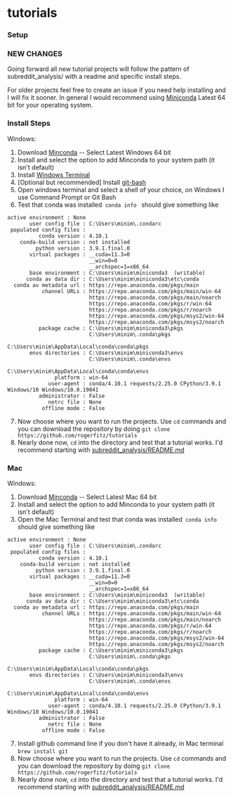 # tutorials

### Setup
### NEW CHANGES
Going forward all new tutorial projects will follow the pattern of subreddit_analysis/ 
with a readme and specific install steps.  
  
For older projects feel free to create
an issue if you need help installing and I will fix it sooner. In general I would recommend using [Miniconda](https://docs.conda.io/en/latest/miniconda.html) 
Latest 64 bit for your operating system.

### Install Steps
Windows:  
1. Download [Minconda](https://docs.conda.io/en/latest/miniconda.html) -- Select Latest Windows 64 bit
1. Install and select the option to add Minconda to your system path (it isn't default)
1. Install [Windows Terminal](https://www.microsoft.com/en-us/p/windows-terminal/9n0dx20hk701?activetab=pivot:overviewtab)
1. [Optional but recommended] Install [git-bash](https://git-scm.com/downloads)
1. Open windows terminal and select a shell of your choice, on Windows I use Command Prompt or Git Bash
1. Test that conda was installed```  conda info  ```
  should give something like 
  ```
  active environment : None
         user config file : C:\Users\minim\.condarc
   populated config files :
            conda version : 4.10.1
      conda-build version : not installed
           python version : 3.9.1.final.0
         virtual packages : __cuda=11.3=0
                            __win=0=0
                            __archspec=1=x86_64
         base environment : C:\Users\minim\miniconda3  (writable)
        conda av data dir : C:\Users\minim\miniconda3\etc\conda
    conda av metadata url : https://repo.anaconda.com/pkgs/main
             channel URLs : https://repo.anaconda.com/pkgs/main/win-64
                            https://repo.anaconda.com/pkgs/main/noarch
                            https://repo.anaconda.com/pkgs/r/win-64
                            https://repo.anaconda.com/pkgs/r/noarch
                            https://repo.anaconda.com/pkgs/msys2/win-64
                            https://repo.anaconda.com/pkgs/msys2/noarch
            package cache : C:\Users\minim\miniconda3\pkgs
                            C:\Users\minim\.conda\pkgs
                            C:\Users\minim\AppData\Local\conda\conda\pkgs
         envs directories : C:\Users\minim\miniconda3\envs
                            C:\Users\minim\.conda\envs
                            C:\Users\minim\AppData\Local\conda\conda\envs
                 platform : win-64
               user-agent : conda/4.10.1 requests/2.25.0 CPython/3.9.1 Windows/10 Windows/10.0.19041
            administrator : False
               netrc file : None
             offline mode : False
  ```
7. Now choose where you want to run the projects. Use `cd` commands and you can download the repository by doing `git clone https://github.com/rogerfitz/tutorials` 
7. Nearly done now, `cd` into the directory and test that a tutorial works. I'd recommend starting with [subreddit_analysis/README.md](https://github.com/rogerfitz/tutorials/blob/master/subreddit_analysis/README.md)

### Mac
Windows:  
1. Download [Minconda](https://docs.conda.io/en/latest/miniconda.html) -- Select Latest Mac 64 bit
1. Install and select the option to add Minconda to your system path (it isn't default)
1. Open the Mac Terminal and test that conda was installed```  conda info  ```
  should give something like 
  ```
  active environment : None
         user config file : C:\Users\minim\.condarc
   populated config files :
            conda version : 4.10.1
      conda-build version : not installed
           python version : 3.9.1.final.0
         virtual packages : __cuda=11.3=0
                            __win=0=0
                            __archspec=1=x86_64
         base environment : C:\Users\minim\miniconda3  (writable)
        conda av data dir : C:\Users\minim\miniconda3\etc\conda
    conda av metadata url : https://repo.anaconda.com/pkgs/main
             channel URLs : https://repo.anaconda.com/pkgs/main/win-64
                            https://repo.anaconda.com/pkgs/main/noarch
                            https://repo.anaconda.com/pkgs/r/win-64
                            https://repo.anaconda.com/pkgs/r/noarch
                            https://repo.anaconda.com/pkgs/msys2/win-64
                            https://repo.anaconda.com/pkgs/msys2/noarch
            package cache : C:\Users\minim\miniconda3\pkgs
                            C:\Users\minim\.conda\pkgs
                            C:\Users\minim\AppData\Local\conda\conda\pkgs
         envs directories : C:\Users\minim\miniconda3\envs
                            C:\Users\minim\.conda\envs
                            C:\Users\minim\AppData\Local\conda\conda\envs
                 platform : win-64
               user-agent : conda/4.10.1 requests/2.25.0 CPython/3.9.1 Windows/10 Windows/10.0.19041
            administrator : False
               netrc file : None
             offline mode : False
  ```
7. Install github command line if you don't have it already, in Mac terminal `brew install git`
7. Now choose where you want to run the projects. Use `cd` commands and you can download the repository by doing `git clone https://github.com/rogerfitz/tutorials` 
7. Nearly done now, `cd` into the directory and test that a tutorial works. I'd recommend starting with [subreddit_analysis/README.md](https://github.com/rogerfitz/tutorials/blob/master/subreddit_analysis/README.md)
